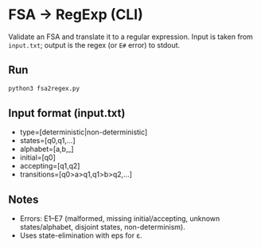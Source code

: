 # FSA → RegExp (CLI)

Validate an FSA and translate it to a regular expression. Input is taken from `input.txt`; output is the regex (or `E#` error) to stdout.

## Run
```bash
python3 fsa2regex.py
```

## Input format (input.txt)

- type=[deterministic|non-deterministic]
- states=[q0,q1,...]
- alphabet=[a,b,_]
- initial=[q0]
- accepting=[q1,q2]
- transitions=[q0>a>q1,q1>b>q2,...]

## Notes
- Errors: E1–E7 (malformed, missing initial/accepting, unknown states/alphabet, disjoint states, non-determinism).
- Uses state-elimination with eps for ε.

